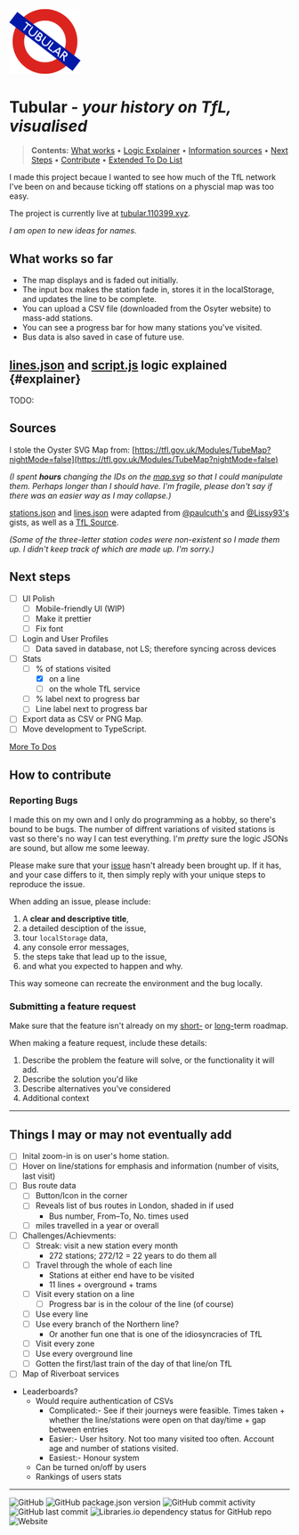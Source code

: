 <img src="public/assets/logo.png" width="128">

# Tubular - _your history on TfL, visualised_

> **Contents:** [What works](#what-works-so-far) &bull; [Logic Explainer](#explainer) &bull; [Information sources](#sources) &bull; [Next Steps](#next-steps) &bull; [Contribute](#how-to-contribute) &bull; [Extended To Do List](#things-i-may-or-may-not-eventually-add)

I made this project becaue I wanted to see how much of the TfL network I've been on and because ticking off stations on a physcial map was too easy.

The project is currently live at [tubular.110399.xyz](https://tubular.110399.xyz).

_I am open to new ideas for names._

## What works so far

- The map displays and is faded out initially.
- The input box makes the station fade in, stores it in the localStorage, and updates the line to be complete.
- You can upload a CSV file (downloaded from the Osyter website) to mass-add stations.
- You can see a progress bar for how many stations you've visited.
- Bus data is also saved in case of future use.

## [lines.json](public/assets/lines.json) and [script.js](public/assets/lines.json) logic explained {#explainer}

TODO:

## Sources

I stole the Oyster SVG Map from: [https://tfl.gov.uk/Modules/TubeMap?nightMode=false](https://tfl.gov.uk/Modules/TubeMap?nightMode=false)

_(I spent **hours** changing the IDs on the [map.svg](public/assets/map.svg) so that I could manipulate them. Perhaps longer than I should have. I'm fragile, please don't say if there was an easier way as I may collapse.)_

[stations.json](public/assets/stations.json) and [lines.json](public/assets/lines.json) were adapted from [@paulcuth's](https://gist.github.com/paulcuth/1111303) and [@Lissy93's](https://gist.github.com/Lissy93/cb316efbf4b0968bc744cbbe48a574ab) gists, as well as a [TfL Source](https://content.tfl.gov.uk/station-abbreviations.pdf).

*(Some of the three-letter station codes were non-existent so I made them up. I didn't keep track of which are made up. I'm sorry.)*

## Next steps

- [ ] UI Polish
	- [ ] Mobile-friendly UI (WIP)
	- [ ] Make it prettier
	- [ ] Fix font
- [ ] Login and User Profiles
	- [ ] Data saved in database, not LS; therefore syncing across devices
- [ ] Stats
	- [ ] % of stations visited
		- [x] on a line
		- [ ] on the whole TfL service
	- [ ] % label next to progress bar
	- [ ] Line label next to progress bar
- [ ] Export data as CSV or PNG Map.
- [ ] Move development to TypeScript.

[More To Dos](#things-i-may-or-may-not-eventually-add)

## How to contribute

### Reporting Bugs

I made this on my own and I only do programming as a hobby, so there's bound to be bugs. The number of diffrent variations of visited stations is vast so there's no way I can test everything. I'm *pretty* sure the logic JSONs are sound, but allow me some leeway.

Please make sure that your [issue](https://github.com/PocketCoder/tubular/issues) hasn't already been brought up. If it has, and your case differs to it, then simply reply with your unique steps to reproduce the issue.

When adding an issue, please include: 
1. A __clear and descriptive title__,
2. a detailed desciption of the issue,
3. tour `localStorage` data,
4. any console error messages,
5. the steps take that lead up to the issue,
6. and what you expected to happen and why.

This way someone can recreate the environment and the bug locally.

### Submitting a feature request

Make sure that the feature isn't already on my [short-](#next-steps) or [long-](#things-i-may-or-may-not-eventually-add)term roadmap.

When making a feature request, include these details:

1. Describe the problem the feature will solve, or the functionality it will add.
2. Describe the solution you'd like
3. Describe alternatives you've considered
4. Additional context

---

## Things I may or may not eventually add

- [ ] Inital zoom-in is on user's home station.
- [ ] Hover on line/stations for emphasis and information (number of visits, last visit)
- [ ] Bus route data
	- [ ] Button/Icon in the corner
	- [ ] Reveals list of bus routes in London, shaded in if used
		- Bus number, From–To, No. times used
	- [ ] miles travelled in a year or overall
- [ ] Challenges/Achievments:
	- [ ] Streak: visit a new station every month
		- 272 stations; 272/12 = 22 years to do them all
	- [ ] Travel through the whole of each line
		- Stations at either end have to be visited
		- 11 lines + overground + trams
	- [ ] Visit every station on a line
		- [ ] Progress bar is in the colour of the line (of course)
	- [ ] Use every line
	- [ ] Use every branch of the Northern line?
		- Or another fun one that is one of the idiosyncracies of TfL
	- [ ] Visit every zone
	- [ ] Use every overground line
	- [ ] Gotten the first/last train of the day of that line/on TfL
- [ ] Map of Riverboat services
- Leaderboards?
	- Would require authentication of CSVs
		- Complicated:- See if their journeys were feasible. Times taken + whether the line/stations were open on that day/time + gap between entries
		- Easier:- User hsitory. Not too many visited too often. Account age and number of stations visited.
		- Easiest:- Honour system
	- Can be turned on/off by users
	- Rankings of users stats

---

![GitHub](https://img.shields.io/github/license/PocketCoder/tubular)
![GitHub package.json version](https://img.shields.io/github/package-json/v/PocketCoder/tubular)
![GitHub commit activity](https://img.shields.io/github/commit-activity/m/PocketCoder/tubular)
![GitHub last commit](https://img.shields.io/github/last-commit/PocketCoder/tubular)
![Libraries.io dependency status for GitHub repo](https://img.shields.io/librariesio/github/PocketCoder/tubular)
![Website](https://img.shields.io/website?url=https%3A%2F%2Ftubular.110399.xyz)